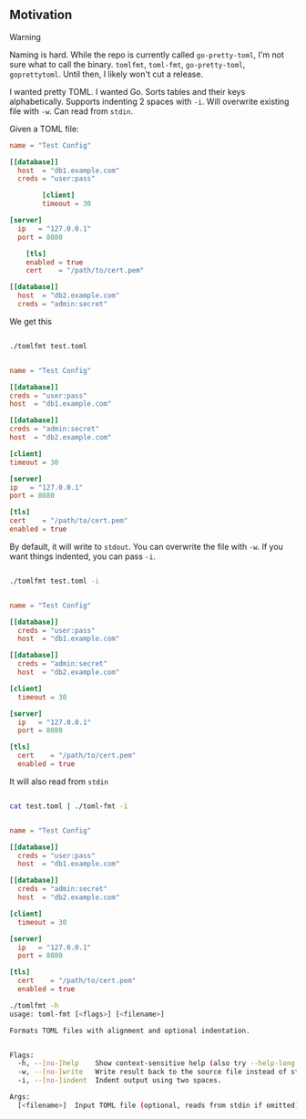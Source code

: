 ## Motivation

> [!WARNING]
> Naming is hard. While the repo is currently called `go-pretty-toml`, I'm not sure what to call the binary. `tomlfmt`, `toml-fmt`, `go-pretty-toml`, `goprettytoml`. Until then, I likely won't cut a release.

I wanted pretty TOML. I wanted Go. Sorts tables and their keys alphabetically. Supports indenting 2 spaces with `-i`. Will overwrite existing file with `-w`. Can read from `stdin`.

Given a TOML file:

```toml
name = "Test Config"

[[database]]
  host  = "db1.example.com"
  creds = "user:pass"

        [client]
        timeout = 30

[server]
  ip   = "127.0.0.1"
  port = 8080

    [tls]
    enabled = true
    cert    = "/path/to/cert.pem"

[[database]]
  host  = "db2.example.com"
  creds = "admin:secret"

```

We get this

```bash

./tomlfmt test.toml

```

```toml

name = "Test Config"

[[database]]
creds = "user:pass"
host  = "db1.example.com"

[[database]]
creds = "admin:secret"
host  = "db2.example.com"

[client]
timeout = 30

[server]
ip   = "127.0.0.1"
port = 8080

[tls]
cert    = "/path/to/cert.pem"
enabled = true

```

By default, it will write to `stdout`. You can overwrite the file with `-w`. If you want things indented, you can pass `-i`.

```bash

./tomlfmt test.toml -i

```

```toml

name = "Test Config"

[[database]]
  creds = "user:pass"
  host  = "db1.example.com"

[[database]]
  creds = "admin:secret"
  host  = "db2.example.com"

[client]
  timeout = 30

[server]
  ip   = "127.0.0.1"
  port = 8080

[tls]
  cert    = "/path/to/cert.pem"
  enabled = true

```

It will also read from `stdin`

```bash

cat test.toml | ./toml-fmt -i

```

```toml

name = "Test Config"

[[database]]
  creds = "user:pass"
  host  = "db1.example.com"

[[database]]
  creds = "admin:secret"
  host  = "db2.example.com"

[client]
  timeout = 30

[server]
  ip   = "127.0.0.1"
  port = 8080

[tls]
  cert    = "/path/to/cert.pem"
  enabled = true

```

```bash
./tomlfmt -h
usage: toml-fmt [<flags>] [<filename>]

Formats TOML files with alignment and optional indentation.


Flags:
  -h, --[no-]help    Show context-sensitive help (also try --help-long and --help-man).
  -w, --[no-]write   Write result back to the source file instead of stdout.
  -i, --[no-]indent  Indent output using two spaces.

Args:
  [<filename>]  Input TOML file (optional, reads from stdin if omitted)
```
